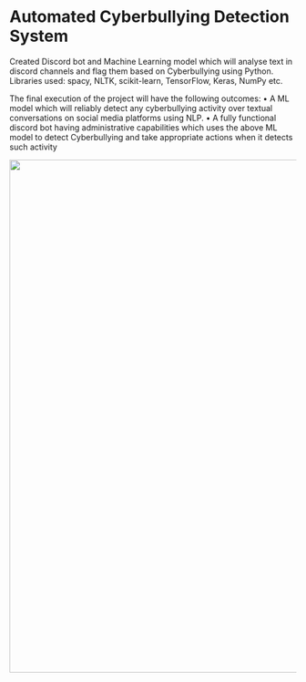 # Automated Cyberbullying Detection System

Created Discord bot and Machine Learning model which will analyse text in discord channels and flag them based on Cyberbullying using Python. 
Libraries used: spacy, NLTK, scikit-learn, TensorFlow, Keras, NumPy etc.

The final execution of the project will have the following outcomes:
• A ML model which will reliably detect any cyberbullying activity over textual 
conversations on social media platforms using NLP.
• A fully functional discord bot having administrative capabilities which uses the above ML 
model to detect Cyberbullying and take appropriate actions when it detects such activity

<img src="https://github.com/ananya-agarwal/Automated_cyberbullying_detection/blob/main/Activity%20Diagram.png" width=900>
<br>

